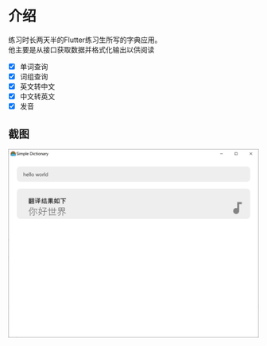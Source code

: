 # 介绍

练习时长两天半的Flutter练习生所写的字典应用。  
他主要是从接口获取数据并格式化输出以供阅读
- [x] 单词查询
- [x] 词组查询
- [x] 英文转中文
- [x] 中文转英文
- [x] 发音 
## 截图
![info](UI.png)